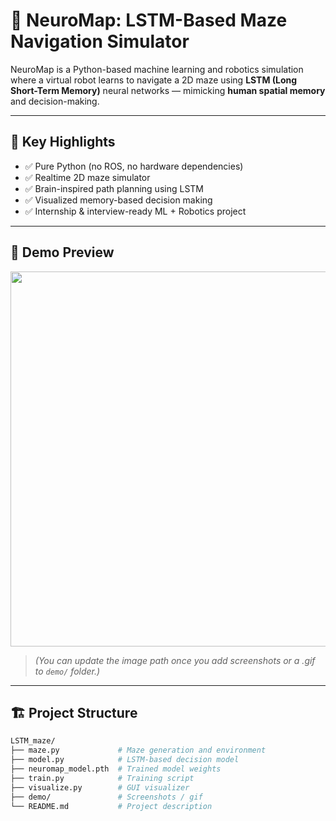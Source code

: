 # 🧠 NeuroMap: LSTM-Based Maze Navigation Simulator

NeuroMap is a Python-based machine learning and robotics simulation where a virtual robot learns to navigate a 2D maze using **LSTM (Long Short-Term Memory)** neural networks — mimicking **human spatial memory** and decision-making.

---

## 📌 Key Highlights

- ✅ Pure Python (no ROS, no hardware dependencies)
- ✅ Realtime 2D maze simulator
- ✅ Brain-inspired path planning using LSTM
- ✅ Visualized memory-based decision making
- ✅ Internship & interview-ready ML + Robotics project

---

## 🧪 Demo Preview

<p align="center">
  <img src="neuro_map_demo.png" width="600"/>
</p>

> *(You can update the image path once you add screenshots or a .gif to `demo/` folder.)*

---

## 🏗️ Project Structure

```bash
LSTM_maze/
├── maze.py             # Maze generation and environment
├── model.py            # LSTM-based decision model
├── neuromap_model.pth  # Trained model weights
├── train.py            # Training script
├── visualize.py        # GUI visualizer
├── demo/               # Screenshots / gif
└── README.md           # Project description
